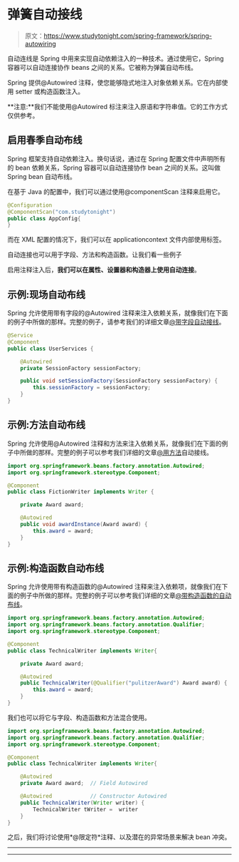 # 弹簧自动接线

> 原文：<https://www.studytonight.com/spring-framework/spring-autowiring>

自动连线是 Spring 中用来实现自动依赖注入的一种技术。通过使用它，Spring 容器可以自动连接协作 beans 之间的关系。它被称为弹簧自动布线。

Spring 提供@Autowired 注释，使您能够隐式地注入对象依赖关系。它在内部使用 setter 或构造函数注入。

**注意:**我们不能使用@Autowired 标注来注入原语和字符串值。它的工作方式仅供参考。

## 启用春季自动布线

Spring 框架支持自动依赖注入。换句话说，通过在 Spring 配置文件中声明所有的 bean 依赖关系，Spring 容器可以自动连接协作 bean 之间的关系。这叫做 Spring bean 自动布线。

在基于 Java 的配置中，我们可以通过使用@componentScan 注释来启用它。

```java
@Configuration
@ComponentScan("com.studytonight")
public class AppConfig{
}
```

而在 XML 配置的情况下，我们可以在 applicationcontext 文件内部使用<annotation-config>标签。</annotation-config>

自动连接也可以用于字段、方法和构造函数。让我们看一些例子

启用注释注入后，**我们可以在属性、设置器和构造器上使用自动连接**。

## 示例:现场自动布线

Spring 允许使用带有字段的@Autowired 注释来注入依赖关系，就像我们在下面的例子中所做的那样。完整的例子，请参考我们的详细文章[@带字段自动接线](https://www.studytonight.com/spring-framework/spring-field-injection)。

```java
@Service
@Component
public class UserServices {	 

	@Autowired
	private SessionFactory sessionFactory;

	public void setSessionFactory(SessionFactory sessionFactory) {
        this.sessionFactory = sessionFactory;
    }
}
```

## 示例:方法自动布线

Spring 允许使用@Autowired 注释和方法来注入依赖关系，就像我们在下面的例子中所做的那样。完整的例子可以参考我们详细的文章[@用方法](https://www.studytonight.com/spring-framework/spring-method-injection)自动接线。

```java
import org.springframework.beans.factory.annotation.Autowired;
import org.springframework.stereotype.Component;

@Component
public class FictionWriter implements Writer {

	private Award award;

	@Autowired
	public void awardInstance(Award award) {
		this.award = award;
	}
}
```

## 示例:构造函数自动布线

Spring 允许使用带有构造函数的@Autowired 注释来注入依赖项，就像我们在下面的例子中所做的那样。完整的例子可以参考我们详细的文章[@带构造函数的自动布线](https://www.studytonight.com/spring-framework/spring-qualifier-with-constructors)。

```java
import org.springframework.beans.factory.annotation.Autowired;
import org.springframework.beans.factory.annotation.Qualifier;
import org.springframework.stereotype.Component;

@Component
public class TechnicalWriter implements Writer{

	private Award award;

	@Autowired
	public TechnicalWriter(@Qualifier("pulitzerAward") Award award) {
		this.award = award;
	}
}
```

我们也可以将它与字段、构造函数和方法混合使用。

```java
import org.springframework.beans.factory.annotation.Autowired;
import org.springframework.beans.factory.annotation.Qualifier;
import org.springframework.stereotype.Component;

@Component
public class TechnicalWriter implements Writer{

	@Autowired
	private Award award;  // Field Autowired

	@Autowired            // Constructor Autowired
	public TechnicalWriter(Writer writer) {
		TechnicalWriter tWriter =  writer
	}
}
```

之后，我们将讨论使用*@限定符*注释、以及潜在的异常场景来解决 bean 冲突。

* * *

* * *